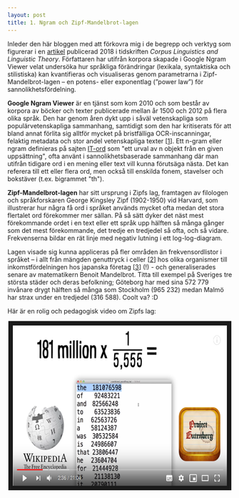 ```yaml
---
layout: post
title: 1. Ngram och Zipf-Mandelbrot-lagen
---
```


Inleder den här bloggen med att förkovra mig i de begrepp och verktyg som figurerar i en [artikel](https://www.degruyter.com/view/j/cllt.2018.14.issue-1/cllt-2014-0049/cllt-2014-0049.xml) publicerad 2018 i tidskriften *Corpus Linguistics and Linguistic Theory*. Författaren har utifrån korpora skapade i Google Ngram Viewer velat undersöka hur språkliga förändringar (lexikala, syntaktiska och stilistiska) kan kvantifieras och visualiseras genom parametrarna i Zipf-Mandelbrot-lagen – en potens- eller exponentlag (”power law”) för sannolikhetsfördelning. 

**Google Ngram Viewer** är en tjänst som kom 2010 och som består av korpora av böcker och texter publicerade mellan år 1500 och 2012 på flera olika språk. Den har genom åren dykt upp i såväl vetenskapliga som populärvetenskapliga sammanhang, samtidigt som den har kritiserats för att bland annat förlita sig alltför mycket på bristfälliga OCR-inscanningar, felaktig metadata och stor andel vetenskapliga texter [[1](https://www.lifewire.com/google-books-ngram-viewer-1616701)]. Ett n-gram eller ngram definieras på sajten [IT-ord](https://it-ord.idg.se/ord/n-gram/) som "ett urval av n objekt från en given uppsättning", ofta använt i sannolikhetsbaserade sammanhang där man utifrån tidigare ord i en mening eller text vill kunna förutsäga nästa. Det kan referera till ett eller flera ord, men också till enskilda fonem, stavelser och bokstäver (t.ex. bigrammet "th").   

**Zipf-Mandelbrot-lagen** har sitt ursprung i Zipfs lag, framtagen av filologen och språkforskaren George Kingsley Zipf (1902-1950) vid Harvard, som illustrerar hur några få ord i språket används mycket ofta medan det stora flertalet ord förekommer mer sällan. På så sätt dyker det näst mest förekommande ordet i en text eller ett språk upp hälften så många gånger som det mest förekommande, det tredje en tredjedel så ofta, och så vidare. Frekvenserna bildar en rät linje med negativ lutning i ett log-log-diagram.

Lagen visade sig kunna appliceras på fler områden än frekvensordlistor i språket – i allt från mängden genuttryck i celler [[2](https://journals.aps.org/prl/abstract/10.1103/PhysRevLett.90.088102)] hos olika organismer till inkomstfördelningen hos japanska företag [[3](https://www.sciencedirect.com/science/article/pii/S0378437199000862)] (!) -  och generaliserades senare av matematikern Benoit Mandelbrot. Titta till exempel på Sveriges tre största städer och deras befolkning; Göteborg har med sina 572 779 invånare drygt hälften så många som Stockholm (965 232) medan Malmö har strax under en tredjedel (316 588). Coolt va? :D 

Här är en rolig och pedagogisk video om Zipfs lag: 

<p align="center">
<a href="http://www.youtube.com/watch?feature=player_embedded&v=fCn8zs912OE&t=" target="_blank"><img src="/images/zipfmystery2.PNG" 
alt="The Zipf Mystery" width="480" height="360" border="10" /></a></p>
